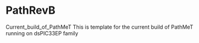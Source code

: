 # PathRevB
Current_build_of_PathMeT
This is template for the current build of PathMeT running on dsPIC33EP family
